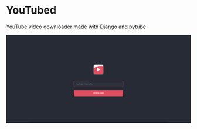 # YouTubed

YouTube video downloader made with Django and pytube

![alt text](https://github.com/n4ff4h/youtubed/blob/main/.vscode/screenshot.png?raw=true)
